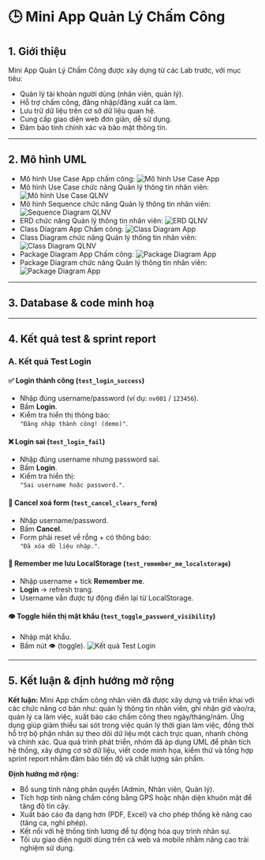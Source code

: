 # 🕒 Mini App Quản Lý Chấm Công

## 1. Giới thiệu
Mini App Quản Lý Chấm Công được xây dựng từ các Lab trước, với mục tiêu:
- Quản lý tài khoản người dùng (nhân viên, quản lý).
- Hỗ trợ chấm công, đăng nhập/đăng xuất ca làm.
- Lưu trữ dữ liệu trên cơ sở dữ liệu quan hệ.
- Cung cấp giao diện web đơn giản, dễ sử dụng.
- Đảm bảo tính chính xác và bảo mật thông tin.
---
## 2. Mô hình UML
- Mô hình Use Case App chấm công:
![Mô hình Use Case App](../Lab02/UseCaseApp.png)
- Mô hình Use Case chức năng Quản lý thông tin nhân viên:
![Mô hình Use Case QLNV](../Lab03/UC%20QLNV%20App.drawio.png)
- Mô hình Sequence chức năng Quản lý thông tin nhân viên:
![Sequence Diagram QLNV](../Lab03/SQ%20Diagram%20QLNV%20App.drawio.png)
- ERD chức năng Quản lý thông tin nhân viên:
![ERD QLNV](../Lab05/ERD.png)
- Class Diagram App Chấm công:
![Class Diagram App](../Lab06-infomanager-class/ClassDiagram.drawio.png)
- Class Diagram chức năng Quản lý thông tin nhân viên:
![Class Diagram QLNV](../Lab06-infomanager-class/ClassDiagram_QLNV.drawio.png)
- Package Diagram App Chấm công:
![Package Diagram App](../Lab06-infomanager-class/Package-diagramApp.drawio.png)
- Package Diagram chức năng Quản lý thông tin nhân viên:
![Package Diagram App](../Lab06-infomanager-class/Package-diagram%20QLNV.drawio.png)
---
## 3. Database & code minh hoạ 
---
## 4. Kết quả test & sprint report 


### A. Kết quả Test Login
#### ✅ Login thành công (`test_login_success`)
- Nhập đúng username/password (ví dụ: `nv001` / `123456`).
- Bấm **Login**.
- Kiểm tra hiển thị thông báo:  
  `"Đăng nhập thành công! (demo)"`.

#### ❌ Login sai (`test_login_fail`)
- Nhập đúng username nhưng password sai.
- Bấm **Login**.
- Kiểm tra hiển thị:  
  `"Sai username hoặc password."`.

#### 🧹 Cancel xoá form (`test_cancel_clears_form`)
- Nhập username/password.
- Bấm **Cancel**.
- Form phải reset về rỗng + có thông báo:  
  `"Đã xóa dữ liệu nhập."`.

#### 💾 Remember me lưu LocalStorage (`test_remember_me_localstorage`)
- Nhập username + tick **Remember me**.
- **Login** → refresh trang.
- Username vẫn được tự động điền lại từ LocalStorage.

#### 👁 Toggle hiển thị mật khẩu (`test_toggle_password_visibility`)
- Nhập mật khẩu.
- Bấm nút 👁 (toggle).
![Kết quả Test Login](../Lab08-testing/Lab08%20Test%20Login%20form/Pass.jpg)


---
## 5. Kết luận & định hướng mở rộng 
**Kết luận:**
Mini App chấm công nhân viên đã được xây dựng và triển khai với các chức năng cơ bản như: quản lý thông tin nhân viên, ghi nhận giờ vào/ra, quản lý ca làm việc, xuất báo cáo chấm công theo ngày/tháng/năm. Ứng dụng giúp giảm thiểu sai sót trong việc quản lý thời gian làm việc, đồng thời hỗ trợ bộ phận nhân sự theo dõi dữ liệu một cách trực quan, nhanh chóng và chính xác. Qua quá trình phát triển, nhóm đã áp dụng UML để phân tích hệ thống, xây dựng cơ sở dữ liệu, viết code minh họa, kiểm thử và tổng hợp sprint report nhằm đảm bảo tiến độ và chất lượng sản phẩm.

**Định hướng mở rộng:**
- Bổ sung tính năng phân quyền (Admin, Nhân viên, Quản lý).
- Tích hợp tính năng chấm công bằng GPS hoặc nhận diện khuôn mặt để tăng độ tin cậy.
- Xuất báo cáo đa dạng hơn (PDF, Excel) và cho phép thống kê nâng cao (tăng ca, nghỉ phép).
- Kết nối với hệ thống tính lương để tự động hóa quy trình nhân sự.
- Tối ưu giao diện người dùng trên cả web và mobile nhằm nâng cao trải nghiệm sử dụng.
